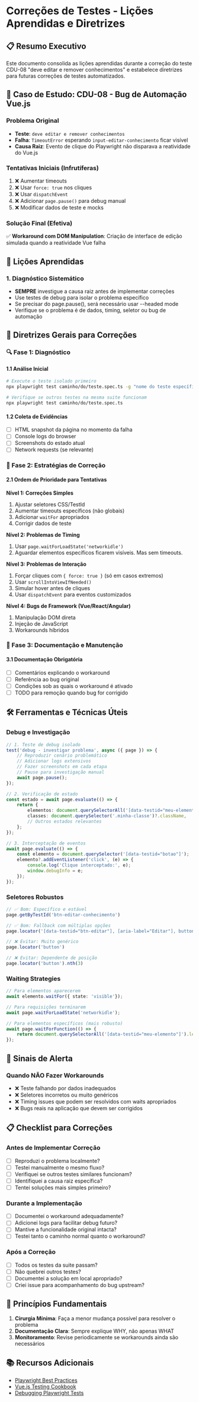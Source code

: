# Correções de Testes - Lições Aprendidas e Diretrizes

## 📋 Resumo Executivo

Este documento consolida as lições aprendidas durante a correção do teste CDU-08 "deve editar e remover conhecimentos" e estabelece diretrizes para futuras correções de testes automatizados.

## 🎯 Caso de Estudo: CDU-08 - Bug de Automação Vue.js

### Problema Original
- **Teste**: `deve editar e remover conhecimentos`
- **Falha**: `TimeoutError` esperando `input-editar-conhecimento` ficar visível
- **Causa Raiz**: Evento de clique do Playwright não disparava a reatividade do Vue.js

### Tentativas Iniciais (Infrutíferas)
1. ❌ Aumentar timeouts
2. ❌ Usar `force: true` nos cliques
3. ❌ Usar `dispatchEvent`
4. ❌ Adicionar `page.pause()` para debug manual
5. ❌ Modificar dados de teste e mocks

### Solução Final (Efetiva)
✅ **Workaround com DOM Manipulation**: Criação de interface de edição simulada quando a reatividade Vue falha

## 🧠 Lições Aprendidas

### 1. Diagnóstico Sistemático
- **SEMPRE** investigue a causa raiz antes de implementar correções
- Use testes de debug para isolar o problema específico
- Se precisar do page.pause(), será necessário usar --headed mode
- Verifique se o problema é de dados, timing, seletor ou bug de automação

## 📖 Diretrizes Gerais para Correções

### 🔍 Fase 1: Diagnóstico
#### 1.1 Análise Inicial
```bash
# Execute o teste isolado primeiro
npx playwright test caminho/do/teste.spec.ts -g "nome do teste específico" --headed

# Verifique se outros testes na mesma suite funcionam
npx playwright test caminho/do/teste.spec.ts
```

#### 1.2 Coleta de Evidências
- [ ] HTML snapshot da página no momento da falha
- [ ] Console logs do browser
- [ ] Screenshots do estado atual
- [ ] Network requests (se relevante)

### 🔧 Fase 2: Estratégias de Correção

#### 2.1 Ordem de Prioridade para Tentativas

**Nível 1: Correções Simples**
1. Ajustar seletores CSS/TestId
2. Aumentar timeouts específicos (não globais)
3. Adicionar `waitFor` apropriados
4. Corrigir dados de teste

**Nível 2: Problemas de Timing**
1. Usar `page.waitForLoadState('networkidle')`
2. Aguardar elementos específicos ficarem visíveis. Mas sem timeouts.

**Nível 3: Problemas de Interação**
1. Forçar cliques com `{ force: true }` (só em casos extremos)
2. Usar `scrollIntoViewIfNeeded()`
3. Simular hover antes de cliques
4. Usar `dispatchEvent` para eventos customizados

**Nível 4: Bugs de Framework (Vue/React/Angular)**
1. Manipulação DOM direta
2. Injeção de JavaScript
3. Workarounds híbridos

### 📝 Fase 3: Documentação e Manutenção

#### 3.1 Documentação Obrigatória
- [ ] Comentários explicando o workaround
- [ ] Referência ao bug original
- [ ] Condições sob as quais o workaround é ativado
- [ ] TODO para remoção quando bug for corrigido

## 🛠️ Ferramentas e Técnicas Úteis

### Debug e Investigação
```typescript
// 1. Teste de debug isolado
test('debug - investigar problema', async ({ page }) => {
    // Reproduzir cenário problemático
    // Adicionar logs extensivos
    // Fazer screenshots em cada etapa
    // Pause para investigação manual
    await page.pause();
});

// 2. Verificação de estado
const estado = await page.evaluate(() => {
    return {
        elementos: document.querySelectorAll('[data-testid="meu-elemento"]').length,
        classes: document.querySelector('.minha-classe')?.className,
        // Outros estados relevantes
    };
});

// 3. Interceptação de eventos
await page.evaluate(() => {
    const elemento = document.querySelector('[data-testid="botao"]');
    elemento?.addEventListener('click', (e) => {
        console.log('Clique interceptado:', e);
        window.debugInfo = e;
    });
});
```

### Seletores Robustos
```typescript
// ✅ Bom: Específico e estável
page.getByTestId('btn-editar-conhecimento')

// ✅ Bom: Fallback com múltiplas opções
page.locator('[data-testid="btn-editar"], [aria-label="Editar"], button:has-text("Editar")').first()

// ❌ Evitar: Muito genérico
page.locator('button')

// ❌ Evitar: Dependente de posição
page.locator('button').nth(3)
```

### Waiting Strategies
```typescript
// Para elementos aparecerem
await elemento.waitFor({ state: 'visible'});

// Para requisições terminarem
await page.waitForLoadState('networkidle');

// Para elementos específicos (mais robusto)
await page.waitForFunction(() => {
    return document.querySelectorAll('[data-testid="meu-elemento"]').length > 0;
});
```

## 🚨 Sinais de Alerta

### Quando NÃO Fazer Workarounds
- ❌ Teste falhando por dados inadequados
- ❌ Seletores incorretos ou muito genéricos
- ❌ Timing issues que podem ser resolvidos com waits apropriados
- ❌ Bugs reais na aplicação que devem ser corrigidos

## 📋 Checklist para Correções

### Antes de Implementar Correção
- [ ] Reproduzi o problema localmente?
- [ ] Testei manualmente o mesmo fluxo?
- [ ] Verifiquei se outros testes similares funcionam?
- [ ] Identifiquei a causa raiz específica?
- [ ] Tentei soluções mais simples primeiro?

### Durante a Implementação
- [ ] Documentei o workaround adequadamente?
- [ ] Adicionei logs para facilitar debug futuro?
- [ ] Mantive a funcionalidade original intacta?
- [ ] Testei tanto o caminho normal quanto o workaround?

### Após a Correção
- [ ] Todos os testes da suite passam?
- [ ] Não quebrei outros testes?
- [ ] Documentei a solução em local apropriado?
- [ ] Criei issue para acompanhamento do bug upstream?

## 🎯 Princípios Fundamentais

1. **Cirurgia Mínima**: Faça a menor mudança possível para resolver o problema
2. **Documentação Clara**: Sempre explique WHY, não apenas WHAT
5. **Monitoramento**: Revise periodicamente se workarounds ainda são necessários

## 📚 Recursos Adicionais

- [Playwright Best Practices](https://playwright.dev/docs/best-practices)
- [Vue.js Testing Cookbook](https://vue-test-utils.vuejs.org/guides/)
- [Debugging Playwright Tests](https://playwright.dev/docs/debug)
